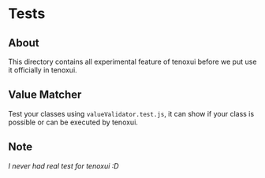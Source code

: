 # Tests

## About

This directory contains all experimental feature of tenoxui before we put use it officially in tenoxui.

## Value Matcher

 Test your classes using `valueValidator.test.js`, it can show if your class is possible or can be executed by tenoxui.

 ## Note

 _I never had real test for tenoxui :D_
